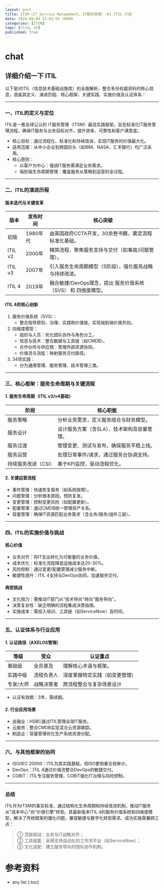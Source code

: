 ```yaml
---
layout: post
title: ITSM（IT Service Management，IT服务管理）-01-ITIL 介绍
date: 2024-08-04 21:01:55 +0800
categories: [ITSM]
tags: [itsm, sh]
published: true
---
```


# 

# chat

## 详细介绍一下 ITIL 


以下是对ITIL（信息技术基础设施库）的全面解析，整合多份权威资料的核心信息，涵盖其定义、演进历程、核心框架、关键实践、实施价值及认证体系：

---

### 一、ITIL的定义与定位
ITIL是一套全球公认的 IT服务管理（ITSM）最佳实践框架，旨在标准化IT服务管理流程，确保IT服务与业务目标对齐，提升效率、可靠性和客户满意度。  
- 核心目标：通过流程化、标准化和持续改进，实现IT服务的价值最大化。  
- 适用范围：从中小企业到跨国巨头（如IBM、NASA、汇丰银行）均广泛采用。  
- 核心原则：  
  - 以客户为中心：强调IT服务需满足业务需求。  
  - 端到端生命周期管理：覆盖服务从策略到运营的全过程。  

---

### 二、ITIL的演进历程
#### 版本迭代与关键变革

| 版本   | 发布时间 | 核心突破                                                                 |  
|------------|--------------|-----------------------------------------------------------------------------|  
| 初版   | 1980年代     | 由英国政府CCTA开发，30余卷书籍，奠定流程标准化基础。|  
| ITIL v2| 2000年       | 精简流程，聚焦服务支持与交付（如事故/问题管理）。|  
| ITIL v3| 2007年       | 引入服务生命周期模型（5阶段），强化服务战略与持续改进。 |  
| ITIL 4 | 2019年       | 融合敏捷/DevOps理念，提出 服务价值系统（SVS）  和 四维度模型。 |  


#### ITIL 4的核心创新  
1. 服务价值系统（SVS）：  
   - 整合指导原则、治理、实践和价值链，实现端到端价值共创。  
2. 四维度模型：  
   - 组织与人员：优化团队协作与角色分工。  
   - 信息与技术：整合数据与工具链（如CMDB）。  
   - 合作伙伴与供应商：管理外部资源协同。  
   - 价值流与流程：映射服务交付路径。  
3. 34项实践：  
   - 分为通用管理、服务管理、技术管理三类。  

---

### 三、核心框架：服务生命周期与关键流程
#### 1. 服务生命周期（ITIL v3/v4基础）  

| 阶段               | 核心职能                                                                 |  
|------------------------|-----------------------------------------------------------------------------|  
| 服务策略           | 分析业务需求，定义服务组合与财务模型。|  
| 服务设计           | 设计服务方案（含SLA）、技术架构及容量管理。|  
| 服务过渡           | 管理变更、测试与发布，确保服务平稳上线。|  
| 服务运营           | 处理日常事件/请求，通过服务台协调支持。|  
| 持续服务改进（CSI）| 基于KPI监控，驱动流程优化。|  


#### 2. 关键运营流程  
- 事件管理：快速恢复服务（如系统故障）。  
- 问题管理：分析根本原因，预防复发。  
- 变更管理：控制变更风险（如配置更新）。  
- 配置管理：通过CMDB统一管理资产关系。  
- 容量管理：确保IT资源匹配业务需求（含业务/服务/组件三层）。  

---

### 四、ITIL的实施价值与挑战
#### 核心价值  
- 业务对齐：将IT支出转化为可衡量的业务价值。  
- 成本优化：标准化流程降低运维成本达20-30%。  
- 风险控制：通过变更/配置管理减少服务中断。  
- 敏捷性提升：ITIL 4支持与DevOps协同，加速服务交付。  

#### 典型挑战  
- 文化阻力：需推动IT部门从"技术导向"转向"服务导向"。  
- 决策复杂性：缺乏明确的流程集成决策指南。  
- 实施成本：需投入培训、工具链（如ServiceNow）及时间。  

---

### 五、认证体系与行业应用
#### 1. 认证路径（AXELOS管理）  

| 等级      | 受众         | 认证重点                                  |  
|---------------|------------------|---------------------------------------------|  
| 基础级    | 全员普及         | 理解核心术语与框架。|  
| 实践中级  | 流程负责人       | 深度掌握特定实践（如变更管理）                |  
| 专家/大师 | 战略决策者       | 跨流程整合与复杂场景设计                      |  
- 认证有效期：3年，需续期。  


#### 2. 行业应用场景  
- 金融业：HSBC通过ITIL管理全球IT服务。  
- 云服务：整合CMDB实现混合云资源跟踪。  
- 制造业：容量管理优化生产系统资源分配。  

---

### 六、与其他框架的协同
- ISO/IEC 20000：ITIL为其实践基础，但ISO更侧重合规审计。  
- DevOps：ITIL 4通过价值流整合DevOps的敏捷交付。  
- COBIT：ITIL专注服务管理，COBIT强化IT治理与风险控制。  

---

### 总结  
ITIL作为ITSM的事实标准，通过结构化生命周期和持续改进机制，推动IT服务从"成本中心"向"价值引擎"转型。其最新版本ITIL 4的服务价值系统和四维度模型，解决了传统框架的僵化问题，兼容敏捷与数字化转型需求。成功实施需兼顾三点：  
> ① 顶层驱动：业务与IT战略对齐；  
> ② 工具赋能：采用支持自动化的工作流平台（如ServiceNow）；  
> ③ 文化适配：建立服务导向的团队协作机制。  


# 参考资料

* any list
{:toc}  